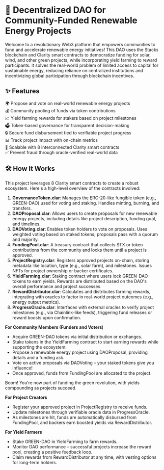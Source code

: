 # 🌱 Decentralized DAO for Community-Funded Renewable Energy Projects

Welcome to a revolutionary Web3 platform that empowers communities to fund and accelerate renewable energy initiatives! This DAO uses the Stacks blockchain and Clarity smart contracts to democratize funding for solar, wind, and other green projects, while incorporating yield farming to reward participants. It solves the real-world problem of limited access to capital for sustainable energy, reducing reliance on centralized institutions and incentivizing global participation through blockchain incentives.

## ✨ Features

🌍 Propose and vote on real-world renewable energy projects  
💰 Community pooling of funds via token contributions  
📈 Yield farming rewards for stakers based on project milestones  
🗳️ Token-based governance for transparent decision-making  
🔒 Secure fund disbursement tied to verifiable project progress  
📊 Track project impact with on-chain metrics  
🚀 Scalable with 8 interconnected Clarity smart contracts  
✅ Prevent fraud through oracle-verified real-world data  

## 🛠 How It Works

This project leverages 8 Clarity smart contracts to create a robust ecosystem. Here's a high-level overview of the contracts involved:

1. **GovernanceToken.clar**: Manages the ERC-20-like fungible token (e.g., GREEN-DAO) used for voting and staking. Handles minting, burning, and transfers.  
2. **DAOProposal.clar**: Allows users to create proposals for new renewable energy projects, including details like project description, funding goal, and timelines.  
3. **DAOVoting.clar**: Enables token holders to vote on proposals. Uses weighted voting based on staked tokens; proposals pass with a quorum and majority.  
4. **FundingPool.clar**: A treasury contract that collects STX or token contributions from the community and locks them until a project is approved.  
5. **ProjectRegistry.clar**: Registers approved projects on-chain, storing metadata like location, type (e.g., solar farm), and milestones. Issues NFTs for project ownership or backer certificates.  
6. **YieldFarming.clar**: Staking contract where users lock GREEN-DAO tokens to earn yields. Rewards are distributed based on the DAO's overall performance and project successes.  
7. **RewardDistributor.clar**: Calculates and distributes farming rewards, integrating with oracles to factor in real-world project outcomes (e.g., energy output metrics).  
8. **ProgressOracle.clar**: Interfaces with external oracles to verify project milestones (e.g., via Chainlink-like feeds), triggering fund releases or reward boosts upon confirmation.  

**For Community Members (Funders and Voters)**  

- Acquire GREEN-DAO tokens via initial distribution or exchanges.  
- Stake tokens in the YieldFarming contract to start earning rewards while supporting the ecosystem.  
- Propose a renewable energy project using DAOProposal, providing details and a funding ask.  
- Vote on active proposals via DAOVoting – your staked tokens give you influence!  
- Once approved, funds from FundingPool are allocated to the project.  

Boom! You're now part of funding the green revolution, with yields compounding as projects succeed.

**For Project Creators**  

- Register your approved project in ProjectRegistry to receive funds.  
- Update milestones through verifiable oracle data in ProgressOracle.  
- As milestones are hit, funds are automatically disbursed from FundingPool, and backers earn boosted yields via RewardDistributor.  

**For Yield Farmers**  

- Stake GREEN-DAO in YieldFarming to farm rewards.  
- Monitor DAO performance – successful projects increase the reward pool, creating a positive feedback loop.  
- Claim rewards from RewardDistributor at any time, with vesting options for long-term holders.  